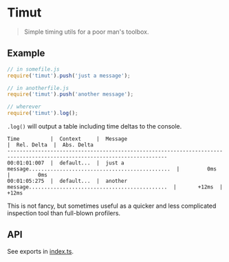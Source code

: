 # Timut

> Simple timing utils for a poor man's toolbox.
 
 ## Example
 
 ```javascript
// in somefile.js 
require('timut').push('just a message');

// in anotherfile.js
require('timut').push('another message');

// wherever
require('timut').log();
```

`.log()` will output a table including time deltas to the console.

```
Time          |  Context     |  Message                                                       |  Rel. Delta  |  Abs. Delta
--------------------------------------------------------------------------------------------------------------------------
00:01:01:007  |  default...  |  just a message..............................................  |         0ms  |         0ms
00:01:05:275  |  default...  |  another message.............................................  |       +12ms  |       +12ms
```

This is not fancy, but sometimes useful as a quicker and less complicated inspection tool than
full-blown profilers.

## API

See exports in [index.ts](https://github.com/sthzg/timut/blob/develop/src/index.ts).
